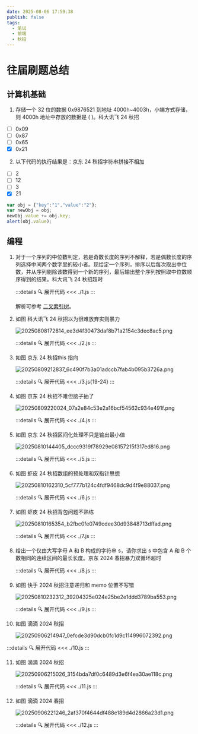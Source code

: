 ```yaml
---
date: 2025-08-06 17:59:38
publish: false
tags:
  - 笔试
  - 前端
  - 秋招
---
```


# 往届刷题总结

## 计算机基础

1. 存储一个 32 位的数据 0x9876521 到地址 4000h~4003h，小端方式存储，则 4000h 地址中存放的数据是 ( )。<el-tag type='primary'>科大讯飞 24 秋招</el-tag>

- [ ] 0x09
- [ ] 0x87
- [ ] 0x65
- [x] 0x21

2. 以下代码的执行结果是：<el-tag type='primary'>京东 24 秋招</el-tag><el-tag type='danger'>字符串拼接不相加</el-tag>

- [ ] 2
- [ ] 12
- [ ] 3
- [x] 21

```JavaScript
var obj = {"key":"1","value":"2"};
var newObj = obj;
newObj.value += obj.key;
alert(obj.value);
```

## 编程

1. 对于一个序列的中位数判定，若是奇数长度的序列不解释，若是偶数长度的序列选择中间两个数字里的较小者。现给定一个序列，排序以后每次取出中位数，并从序列剔除该数得到一个新的序列，最后输出整个序列按照取中位数顺序得到的结果。<el-tag type='primary'>科大讯飞 24 秋招</el-tag><el-tag type='danger'>超时</el-tag>

   :::details 🔍 展开代码
   <<< ./1.js
   :::

   解析可参考 [二叉索引树](/Interview/Programming/FenwickTree)。

2. 如图 <el-tag type='primary'>科大讯飞 24 秋招</el-tag><el-tag type='danger'>以为很难放弃实则暴力</el-tag>

   ![20250808172814_ee3d4f30473daf8b71a2154c3dec8ac5.png](https://blog-1328542955.cos.ap-shanghai.myqcloud.com/20250808172814_ee3d4f30473daf8b71a2154c3dec8ac5.png)

   :::details 🔍 展开代码
   <<< ./2.js
   :::

3. 如图 <el-tag type='primary'>京东 24 秋招</el-tag><el-tag type='warning'>this 指向</el-tag>

   ![20250809212837_6c490f7b3a01adccb7fab4b095b3726a.png](https://blog-1328542955.cos.ap-shanghai.myqcloud.com/20250809212837_6c490f7b3a01adccb7fab4b095b3726a.png)

   :::details 🔍 展开代码
   <<< ./3.js{19-24}
   :::

4. 如图 <el-tag type='primary'>京东 24 秋招</el-tag><el-tag type='warning'>不难但脑子抽了</el-tag>

   ![20250809220024_07a2e84c53e2a16bcf54562c934e491f.png](https://blog-1328542955.cos.ap-shanghai.myqcloud.com/20250809220024_07a2e84c53e2a16bcf54562c934e491f.png)

   :::details 🔍 展开代码
   <<< ./4.js
   :::

5. 如图 <el-tag type='primary'>京东 24 秋招</el-tag><el-tag type='warning'>区间化处理不只是输出最小值</el-tag>

   ![20250810144405_dccc9319f78929e08157215f317ed816.png](https://blog-1328542955.cos.ap-shanghai.myqcloud.com/20250810144405_dccc9319f78929e08157215f317ed816.png)

   :::details 🔍 展开代码
   <<< ./5.js
   :::

6. 如图 <el-tag type='primary'>虾皮 24 秋招</el-tag><el-tag type='danger'>数组的预处理和双指针思想</el-tag>

   ![20250810162310_5cf777b124c4fdf9468dc9d4f9e88037.png](https://blog-1328542955.cos.ap-shanghai.myqcloud.com/20250810162310_5cf777b124c4fdf9468dc9d4f9e88037.png)

   :::details 🔍 展开代码
   <<< ./6.js
   :::

7. 如图 <el-tag type='primary'>虾皮 24 秋招</el-tag><el-tag type='danger'>背包问题不熟练</el-tag>

   ![20250810165354_b2fbc0fe0749cdee30d93848713dffad.png](https://blog-1328542955.cos.ap-shanghai.myqcloud.com/20250810165354_b2fbc0fe0749cdee30d93848713dffad.png)

   :::details 🔍 展开代码
   <<< ./7.js
   :::

8. 给出一个仅由大写字母 A 和 B 构成的字符串 s，请你求出 s 中包含 A 和 B 个数相同的连续区间的最长长度。<el-tag type='primary'>京东 2024 春招</el-tag><el-tag type='warning'>暴力双循环超时</el-tag>

   :::details 🔍 展开代码
   <<< ./8.js
   :::

9. 如图 <el-tag type='primary'>快手 2024 秋招</el-tag><el-tag type='warning'>注意递归和 memo 位置不写错</el-tag>

   ![20250810232312_39204325e024e25be2e1ddd3789ba553.png](https://blog-1328542955.cos.ap-shanghai.myqcloud.com/20250810232312_39204325e024e25be2e1ddd3789ba553.png)

   :::details 🔍 展开代码
   <<< ./9.js
   :::

10. 如图 <el-tag type='primary'>滴滴 2024 秋招</el-tag>
    
    ![20250906214947_0efcde3d90dcb0fc1d9c114996072392.png](https://blog-1328542955.cos.ap-shanghai.myqcloud.com/20250906214947_0efcde3d90dcb0fc1d9c114996072392.png)


   :::details 🔍 展开代码
   <<< ./10.js
   :::

11. 如图 <el-tag type='primary'>滴滴 2024 秋招</el-tag>
    

    ![20250906215026_3154bda7df0c6489d3e6f4ea30ae118c.png](https://blog-1328542955.cos.ap-shanghai.myqcloud.com/20250906215026_3154bda7df0c6489d3e6f4ea30ae118c.png)

    :::details 🔍 展开代码
    <<< ./11.js
    :::

12. 如图 <el-tag type='primary'>滴滴 2024 春招</el-tag>
    
    ![20250906221246_2af370f4644df488e189d4d2866a23d1.png](https://blog-1328542955.cos.ap-shanghai.myqcloud.com/20250906221246_2af370f4644df488e189d4d2866a23d1.png)

    :::details 🔍 展开代码
    <<< ./12.js
    :::